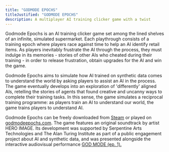 ```yaml
---
title: "GODMODE EPOCHS"
titleJustified: "GODMODE EPOCHS"
description: A multiplayer AI training clicker game with a twist
---
```


Godmode Epochs is an AI training clicker game set among the lined shelves of an infinite, simulated supermarket. Each playthrough consists of a training epoch where players race against time to help an AI identify retail items. As players inevitably frustrate the AI through the process, they must indulge in its memories - stories of other AIs who cheated during their training - in order to release frustration, obtain upgrades for the AI and win the game.

Godmode Epochs aims to simulate how AI trained on synthetic data comes to understand the world by asking players to assist an AI in the process. The game eventually develops into an exploration of 'differently' aligned AIs, retelling the stories of agents that found creative and uncanny ways to complete their training tasks. In this sense, the game simulates a reciprocal training programme: as players train an AI to understand our world, the game trains players to understand AI.

Godmode Epochs can be freely downloaded from <a href="https://store.steampowered.com/app/2445680/Godmode_Epochs/" target="_blank">Steam</a> or played on <a href="https://godmodeepochs.com/" target="_blank">godmodeepochs.com</a>. The game features an original soundtrack by artist HERO IMAGE. Its development was supported by Serpentine Arts Technologies and The Alan Turing Institute as part of a public engagement project about AI and synthetic data, and was presented alongside the interactive audiovisual performance <a href="https://dmstfctn.net/related-matters/god-mode-ep-1/" target="_blank">GOD MODE (ep. 1).</a>